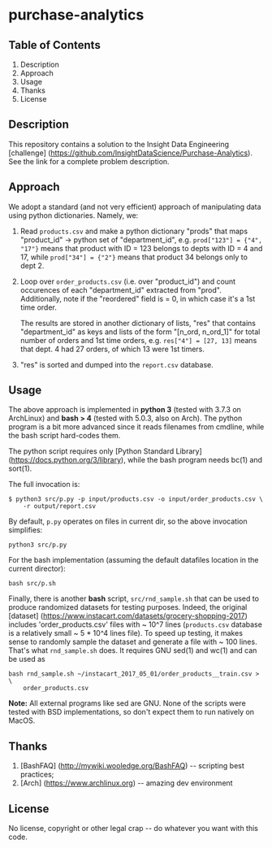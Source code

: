# purchase-analytics

## Table of Contents
1. Description
2. Approach
3. Usage
4. Thanks
5. License

## Description

This repository contains a solution to the Insight Data Engineering [challenge]
(https://github.com/InsightDataScience/Purchase-Analytics). See the link for a
complete problem description.

## Approach

We adopt a standard (and not very efficient) approach of manipulating data
using python dictionaries. Namely, we:
1. Read `products.csv` and make a python dictionary "prods" that maps
   "product_id" -> python set of "department_id", e.g. `prod["123"] = {"4",
   "17"}` means that product with ID = 123 belongs to depts with ID = 4 and 17,
   while `prod["34"] = {"2"}` means that product 34 belongs only to dept 2.

2. Loop over `order_products.csv` (i.e. over "product_id") and count occurences
   of each "department_id" extracted from "prod". Additionally, note if the
   "reordered" field is = 0, in which case it's a 1st time order.

   The results are stored in another dictionary of lists, "res" that contains
   "department_id" as keys and lists of the form "[n_ord, n_ord_1]" for total
   number of orders and 1st time orders, e.g. `res["4"] = [27, 13]` means that
   dept. 4 had 27 orders, of which 13 were 1st timers.

3. "res" is sorted and dumped into the `report.csv` database.

## Usage

The above approach is implemented in **python 3** (tested with 3.7.3 on
ArchLinux) and **bash > 4** (tested with 5.0.3, also on Arch). The python
program is a bit more advanced since it reads filenames from cmdline, while the
bash script hard-codes them.

The python script requires only [Python Standard Library]
(https://docs.python.org/3/library), while the bash program needs bc(1) and
sort(1).

The full invocation is:
```
$ python3 src/p.py -p input/products.csv -o input/order_products.csv \
	-r output/report.csv
```
By default, `p.py` operates on files in current dir, so the above invocation
simplifies:
```
python3 src/p.py 
```

For the bash implementation (assuming the default datafiles location in the
current director):
```
bash src/p.sh
```

Finally, there is another **bash** script, `src/rnd_sample.sh` that can be used
to produce randomized datasets for testing purposes. Indeed, the original
[dataset] (https://www.instacart.com/datasets/grocery-shopping-2017) includes
'order_products.csv' files with ~ 10^7 lines (`products.csv` database is a
relatively small ~ 5 * 10^4 lines file). To speed up testing, it makes sense to
randomly sample the dataset and generate a file with ~ 100 lines. That's what
`rnd_sample.sh` does. It requires GNU sed(1) and wc(1) and can be used as
```
bash rnd_sample.sh ~/instacart_2017_05_01/order_products__train.csv > \
	order_products.csv
```

**Note:** All external programs like sed are GNU. None of the scripts were
tested with BSD implementations, so don't expect them to run natively on MacOS.

## Thanks

1. [BashFAQ] (http://mywiki.wooledge.org/BashFAQ) -- scripting best practices;
2. [Arch] (https://www.archlinux.org) -- amazing dev environment

## License

No license, copyright or other legal crap -- do whatever you want with this
code.

